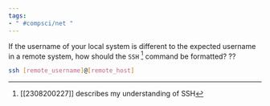 ```yaml
---
tags:
- " #compsci/net "
---
```


If the username of your local system is different to the expected username in a remote system, how should the `SSH` [^1] command be formatted?
??
```bash
ssh [remote_username]@[remote_host]
```

[^1]: [[2308200227]] describes my understanding of SSH